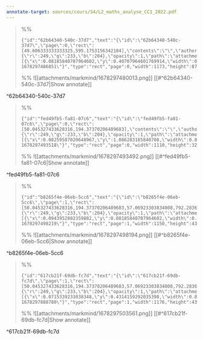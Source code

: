 ```yaml
---
annotate-target: sources/cours/S4/L2_maths_analyse_CC1_2022.pdf
---
```


>%%
>```annotate-json
>{"id":"62b64340-540c-37d7","text":"{\"id\":\"62b64340-540c-37d7\",\"page\":0,\"rect\":[49.606333333333325,595.1753156342184],\"contents\":\"\",\"author\":\"\",\"color\":{\"r\":249,\"g\":233,\"b\":204},\"opacity\":1,\"path\":\"attachments/markmind/1678297480013.png\",\"relateRect\":[{\"x\":0.08185840707964602,\"y\":0.40707964601769914,\"width\":0.8650442477876106,\"height\":0.6467551622418879}],\"pdfName\":\"sources/cours/S4/L2_maths_analyse_CC1_2022.pdf\",\"pageWidth\":1356,\"imageAbsolutePath\":\"app://local/Users/oscarplaisant/devoirs/cours/attachments/markmind/1678297480013.png?1678297486851\"}","type":"rect","page":0,"width":1173,"height":877,"pdfName":"sources/cours/S4/L2_maths_analyse_CC1_2022.pdf"}
>```
>%%
>![[attachments/markmind/1678297480013.png]]
>[[#^62b64340-540c-37d7|Show annotate]]
>
^62b64340-540c-37d7

>%%
>```annotate-json
>{"id":"fed49fb5-fa81-07c6","text":"{\"id\":\"fed49fb5-fa81-07c6\",\"page\":0,\"rect\":[50.045327433628316,194.37370206489683],\"contents\":\"\",\"author\":\"\",\"color\":{\"r\":249,\"g\":233,\"b\":204},\"opacity\":1,\"path\":\"attachments/markmind/1678297493492.png\",\"relateRect\":[{\"x\":0.08259587020648967,\"y\":1.086283185840708,\"width\":0.8185840707964602,\"height\":0.2359882005899705}],\"pdfName\":\"sources/cours/S4/L2_maths_analyse_CC1_2022.pdf\",\"pageWidth\":1356,\"imageAbsolutePath\":\"app://local/Users/oscarplaisant/devoirs/cours/attachments/markmind/1678297493492.png?1678297493518\"}","type":"rect","page":0,"width":1110,"height":320,"pdfName":"sources/cours/S4/L2_maths_analyse_CC1_2022.pdf"}
>```
>%%
>![[attachments/markmind/1678297493492.png]]
>[[#^fed49fb5-fa81-07c6|Show annotate]]
>
^fed49fb5-fa81-07c6

>%%
>```annotate-json
>{"id":"b8265f4e-06eb-5cc6","text":"{\"id\":\"b8265f4e-06eb-5cc6\",\"page\":1,\"rect\":[50.045327433628316,194.37370206489683,57.06923303834808,792.2836666666668],\"contents\":\"\",\"author\":\"\",\"color\":{\"r\":249,\"g\":233,\"b\":204},\"opacity\":1,\"path\":\"attachments/markmind/1678297498194.png\",\"relateRect\":[{\"x\":0.0943952802359882,\"y\":0.08185840707964602,\"width\":0.8480825958702065,\"height\":0.3222713864306785}],\"pdfName\":\"sources/cours/S4/L2_maths_analyse_CC1_2022.pdf\",\"pageWidth\":1356,\"imageAbsolutePath\":\"app://local/Users/oscarplaisant/devoirs/cours/attachments/markmind/1678297498194.png?1678297498219\"}","type":"rect","page":1,"width":1150,"height":437,"pdfName":"sources/cours/S4/L2_maths_analyse_CC1_2022.pdf"}
>```
>%%
>![[attachments/markmind/1678297498194.png]]
>[[#^b8265f4e-06eb-5cc6|Show annotate]]
>
^b8265f4e-06eb-5cc6

>%%
>```annotate-json
>{"id":"617cb21f-69db-fc7d","text":"{\"id\":\"617cb21f-69db-fc7d\",\"page\":1,\"rect\":[50.045327433628316,194.37370206489683,57.06923303834808,792.2836666666668,43.460415929203535,584.2004631268438],\"contents\":\"\",\"author\":\"\",\"color\":{\"r\":249,\"g\":233,\"b\":204},\"opacity\":1,\"path\":\"attachments/markmind/1678297503561.png\",\"relateRect\":[{\"x\":0.0715339233038348,\"y\":0.4314159292035398,\"width\":0.8672566371681416,\"height\":0.32079646017699115}],\"pdfName\":\"sources/cours/S4/L2_maths_analyse_CC1_2022.pdf\",\"pageWidth\":1356,\"imageAbsolutePath\":\"app://local/Users/oscarplaisant/devoirs/cours/attachments/markmind/1678297503561.png?1678297888780\"}","type":"rect","page":1,"width":1176,"height":435,"pdfName":"sources/cours/S4/L2_maths_analyse_CC1_2022.pdf"}
>```
>%%
>![[attachments/markmind/1678297503561.png]]
>[[#^617cb21f-69db-fc7d|Show annotate]]
>
^617cb21f-69db-fc7d

